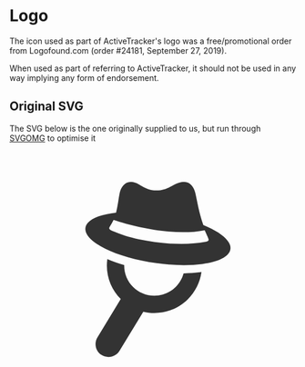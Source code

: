 # Logo

The icon used as part of ActiveTracker's logo was a free/promotional order from Logofound.com (order #24181, September 27, 2019).

When used as part of referring to ActiveTracker, it should not be used in any way implying any form of endorsement.

## Original SVG

The SVG below is the one originally supplied to us, but run through [SVGOMG](https://jakearchibald.github.io/svgomg/) to optimise it

<svg xmlns="http://www.w3.org/2000/svg" width="11in" height="816" viewBox="0 0 11000 8500" shape-rendering="geometricPrecision" text-rendering="geometricPrecision" image-rendering="optimizeQuality" fill-rule="evenodd" clip-rule="evenodd"><g fill="#333"><path d="M7361 4662c-55 403-243 764-517 1039-330 330-786 534-1289 534-146 0-289-17-425-50l-912 1502c-142 234-447 309-681 167s-309-447-167-681l895-1474c-329-330-532-785-532-1287 0-85 6-169 17-251 209 90 429 167 647 230v21c0 320 130 610 339 819 210 210 499 339 819 339s610-130 819-339c142-142 247-320 300-519 222-3 441-17 652-45l34-5z" fill-rule="nonzero"/><path d="M4658 1194c315 0 478 330 975 330s696-330 1059-330c239 0 381 202 434 434 73 316 135 744 306 1225 111 45 216 93 312 141 479 243 769 528 726 794-46 282-454 481-1081 564-637 85-1469 47-2310-128-810-169-1443-428-1811-701-347-257-456-524-273-745 172-207 575-343 1090-400 67-255 90-511 138-750 48-234 195-434 434-434zm2866 2305c-438 81-864 96-1305 71-398-22-820-77-1245-165-417-87-692-185-1039-327-154-63-116-123-82-177 46-75 96-165 137-245 873 293 2373 625 3494 397 46 102 100 209 138 313 19 54 39 107-98 132z"/></g></svg>

